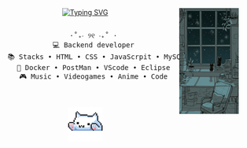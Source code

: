 <div align="center">
<img src="https://github.com/strawmery/strawmery/blob/main/descarga%20(4).jfif" width="24%" align="right" />
<a href="https://git.io/typing-svg"><img src="https://readme-typing-svg.herokuapp.com?font=in+consolata&weight=900&duration=4000&pause=300&color=F7F1AC&center=true&vCenter=true&multiline=true&width=600&height=150&separator=%3C&lines=System.out.println(%22Hello+World%22);%3CI'm+Maria%2C+a+backend+witch%2C+casting+spells+in+Java!" alt="Typing SVG" /></a>
<br><br>
<pre>
    ⋅˚₊‧ ୨୧ ‧₊˚ ⋅
    💻 Backend developer
    📚 Stacks • HTML • CSS • JavaScrpit • MySQL • Java • Spring Boot • C
    📖 Docker • PostMan • VScode • Eclipse
    🎮 Music • Videogames • Anime • Code
</pre>
<br><br>
<img src="https://github.com/strawmery/strawmery/blob/main/Cat%20Pixel%20Sticker%20-%20Find%20%26%20Share%20on%20GIPHY.gif" height="70" />
<br><br><br>
    
</div>

